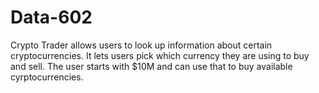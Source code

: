 # Data-602
Crypto Trader allows users to look up information about certain cryptocurrencies. It lets users pick which currency they are 
using to buy and sell. The user starts with $10M and can use that to buy available cyrptocurrencies. 
